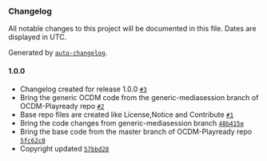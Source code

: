 ### Changelog

All notable changes to this project will be documented in this file. Dates are displayed in UTC.

Generated by [`auto-changelog`](https://github.com/CookPete/auto-changelog).

#### 1.0.0

- Changelog created for release 1.0.0 [`#3`](https://github.com/rdkcentral/playready-rdk/pull/3)
- Bring the generic OCDM code from the generic-mediasession branch of OCDM-Playready repo [`#2`](https://github.com/rdkcentral/playready-rdk/pull/2)
- Base repo files are created like License,Notice and Contribute [`#1`](https://github.com/rdkcentral/playready-rdk/pull/1)
- Bring the code changes from generic-mediasession branch [`48b415e`](https://github.com/rdkcentral/playready-rdk/commit/48b415ee81ab37c1d4e4b167c5a94f31583fc09e)
- Bring the base code from the master branch of OCDM-Playready repo [`5fc62c0`](https://github.com/rdkcentral/playready-rdk/commit/5fc62c046f4153e601b5977a26465bddf2fdee33)
- Copyright updated [`57bbd28`](https://github.com/rdkcentral/playready-rdk/commit/57bbd2869b28c8e0af220016b29bc6607da0a549)
